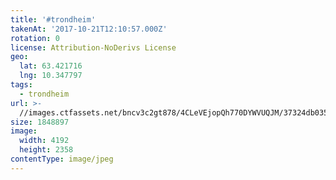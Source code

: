 ```yaml
---
title: '#trondheim'
takenAt: '2017-10-21T12:10:57.000Z'
rotation: 0
license: Attribution-NoDerivs License
geo:
  lat: 63.421716
  lng: 10.347797
tags:
  - trondheim
url: >-
  //images.ctfassets.net/bncv3c2gt878/4CLeVEjopQh770DYWVUQJM/37324db035e2b7cc730f18b8ef51b261/trondheim_37149903854_o
size: 1848897
image:
  width: 4192
  height: 2358
contentType: image/jpeg
---
```


